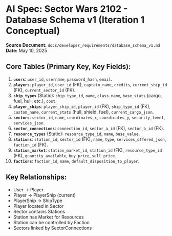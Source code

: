# AI Spec: Sector Wars 2102 - Database Schema v1 (Iteration 1 Conceptual)

**Source Document:** `docs/developer_requirements/database_schema_v1.md`
**Date:** May 10, 2025

## Core Tables (Primary Key, Key Fields):
1.  **`users`**: `user_id`, `username`, `password_hash`, `email`.
2.  **`players`**: `player_id`, `user_id` (FK), `captain_name`, `credits`, `current_ship_id` (FK), `current_sector_id` (FK).
3.  **`ship_types`** (Static): `ship_type_id`, `name`, `class_name`, `base_stats` (cargo, fuel, hull, etc.), `cost`.
4.  **`player_ships`**: `player_ship_id`, `player_id` (FK), `ship_type_id` (FK), `custom_name`, `current_stats` (hull, shield, fuel), `current_cargo_json`.
5.  **`sectors`**: `sector_id`, `name`, `coordinates_x`, `coordinates_y`, `security_level`, `services_json`.
6.  **`sector_connections`**: `connection_id`, `sector_a_id` (FK), `sector_b_id` (FK).
7.  **`resource_types`** (Static): `resource_type_id`, `name`, `base_value`.
8.  **`stations`**: `station_id`, `sector_id` (FK), `name`, `type`, `services_offered_json`, `faction_id` (FK).
9.  **`station_market`**: `station_market_id`, `station_id` (FK), `resource_type_id` (FK), `quantity_available`, `buy_price`, `sell_price`.
10. **`factions`**: `faction_id`, `name`, `default_disposition_to_player`.

## Key Relationships:
- User -> Player
- Player -> PlayerShip (current)
- PlayerShip -> ShipType
- Player located in Sector
- Sector contains Stations
- Station has Market for Resources
- Station can be controlled by Faction
- Sectors linked by SectorConnections
